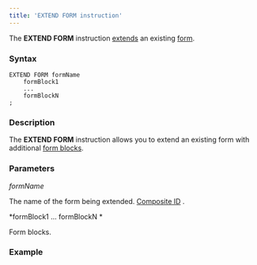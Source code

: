 ```yaml
---
title: 'EXTEND FORM instruction'
---
```


The **EXTEND FORM** instruction [extends](Form_extension.md) an existing [form](Forms.md).

### Syntax

    EXTEND FORM formName 
        formBlock1
        ...
        formBlockN
    ;

### Description

The **EXTEND FORM** instruction allows you to extend an existing form with additional [form blocks](FORM-instruction_3670145.html#FORMinstruction-blocks).

### Parameters

*formName*

The name of the form being extended. [Composite ID](IDs_1573053.html#IDs-cid) .

*formBlock1 ... formBlockN *

Form blocks.

### Example



  
